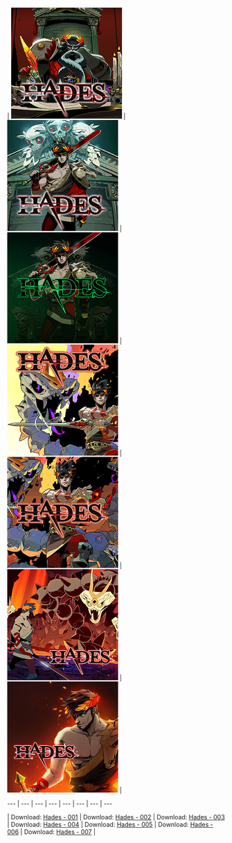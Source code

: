 <!--hades-->

| ![Hades - 001](/icon/preview/h/hades-icon-001-[0100535012974000].jpg) | ![Hades - 002](/icon/preview/h/hades-icon-002-[0100535012974000].jpg) | ![Hades - 003](/icon/preview/h/hades-icon-003-[0100535012974000].jpg) | ![Hades - 004](/icon/preview/h/hades-icon-004-[0100535012974000].jpg) | ![Hades - 005](/icon/preview/h/hades-icon-005-[0100535012974000].jpg) | ![Hades - 006](/icon/preview/h/hades-icon-006-[0100535012974000].jpg) | ![Hades - 007](/icon/preview/h/hades-icon-007-[0100535012974000].jpg) |

 --- | --- | --- | --- | --- | --- | --- | --- 
 
| Download: [Hades - 001](../../../raw/main/icon/zip/hades-icon-001-[0100535012974000].zip) | Download: [Hades - 002](../../../raw/main/icon/zip/hades-icon-002-[0100535012974000].zip) | Download: [Hades - 003](../../../raw/main/icon/zip/hades-icon-003-[0100535012974000].zip) | Download: [Hades - 004](../../../raw/main/icon/zip/hades-icon-004-[0100535012974000].zip) | Download: [Hades - 005](../../../raw/main/icon/zip/hades-icon-005-[0100535012974000].zip) | Download: [Hades - 006](../../../raw/main/icon/zip/hades-icon-006-[0100535012974000].zip) | Download: [Hades - 007](../../../raw/main/icon/zip/hades-icon-007-[0100535012974000].zip) |
